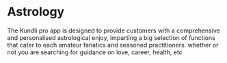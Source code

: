 # Astrology
The Kundli pro app is designed to provide customers with a comprehensive and personalised astrological enjoy, imparting a big selection of functions that cater to each amateur fanatics and seasoned practitioners. whether or not you are searching for guidance on love, career, health, etc
